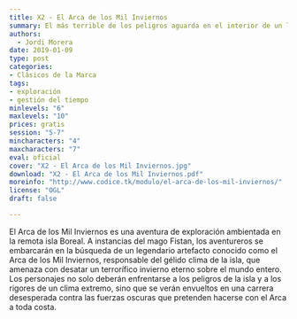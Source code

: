 ```yaml
---
title: X2 - El Arca de los Mil Inviernos
summary: El más terrible de los peligros aguarda en el interior de un legendario artefacto perdido en los condfines de la Isla Boreal: el Arca de los Mil Inviernos
authors:
  - Jordi Morera
date: 2019-01-09
type: post
categories:
- Clásicos de la Marca
tags:
- exploración
- gestión del tiempo
minlevels: "6"
maxlevels: "10"
prices: gratis
session: "5-7"
mincharacters: "4"
maxcharacters: "7"
eval: oficial
cover: "X2 - El Arca de los Mil Inviernos.jpg"
download: "X2 - El Arca de los Mil Inviernos.pdf"
moreinfo: "http://www.codice.tk/modulo/el-arca-de-los-mil-inviernos/"
license: "OGL"
draft: false

---
```


El Arca de los Mil Inviernos es una aventura de exploración
ambientada en la remota isla Boreal. A instancias del
mago Fistan, los aventureros se embarcarán en la búsqueda
de un legendario artefacto conocido como el Arca de los
Mil Inviernos, responsable del gélido clima de la isla, que
amenaza con desatar un terrorífico invierno eterno sobre el
mundo entero. Los personajes no solo deberán enfrentarse
a los peligros de la isla y a los rigores de un clima extremo,
sino que se verán envueltos en una carrera desesperada contra
las fuerzas oscuras que pretenden hacerse con el Arca a
toda costa.